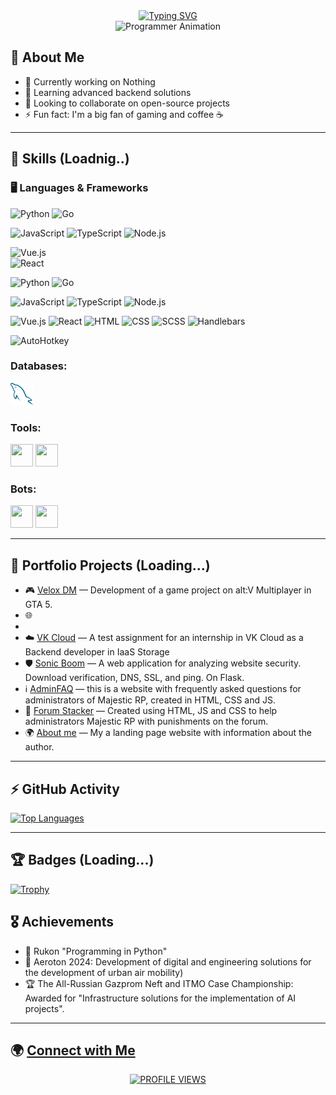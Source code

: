 <div align="center">
  <a href="https://sh20raj.com">
    <img src="https://readme-typing-svg.demolab.com?font=Poppins&size=40&pause=1000&color=ffffff&vCenter=true&center=true&width=800&lines=Hi+%2C+World!+👋+My+name+is+Michael" alt="Typing SVG">
  </a>
</div>


<div align="center">
  <img height="300" src="https://i.gifer.com/1abF.gif" alt="Programmer Animation" />
</div>


## 🚀 About Me  
- 🔭 Currently working on Nothing  
- 🌱 Learning advanced backend solutions  
- 👯 Looking to collaborate on open-source projects  
- ⚡ Fun fact: I'm a big fan of gaming and coffee ☕

---

## 🔧 Skills (Loadnig..)

### 🖥️ Languages & Frameworks  
![Python](https://img.shields.io/badge/Python-yellow?logo=python&logoColor=white&style=for-the-badge)
![Go](https://img.shields.io/badge/Go-blue?logo=go&logoColor=white&style=for-the-badge)

![JavaScript](https://img.shields.io/badge/JavaScript-yellow?logo=javascript&logoColor=white&style=for-the-badge)
![TypeScript](https://img.shields.io/badge/TypeScript-blue?logo=typescript&logoColor=white&style=for-the-badge)
![Node.js](https://img.shields.io/badge/Node.js-green?logo=node.js&logoColor=white&style=for-the-badge)  

![Vue.js](https://img.shields.io/badge/Vue.js-green?logo=vue.js&logoColor=white&style=for-the-badge)  
![React](https://img.shields.io/badge/React-blue?logo=react&logoColor=white&style=for-the-badge)
 

![Python](https://img.shields.io/badge/Python-yellow?logo=python&logoColor=white&style=for-the-badge)
![Go](https://img.shields.io/badge/Go-blue?logo=go&logoColor=white&style=for-the-badge)

![JavaScript](https://img.shields.io/badge/JavaScript-yellow?logo=javascript&logoColor=white&style=for-the-badge)
![TypeScript](https://img.shields.io/badge/TypeScript-blue?logo=typescript&logoColor=white&style=for-the-badge)
![Node.js](https://img.shields.io/badge/Node.js-green?logo=node.js&logoColor=white&style=for-the-badge)

![Vue.js](https://img.shields.io/badge/Vue.js-green?logo=node.js&logoColor=white&style=for-the-badge)
![React](https://img.shields.io/badge/React-blue?logo=react&logoColor=white&style=for-the-badge)
![HTML](https://img.shields.io/badge/HTML-orange?logo=html5&logoColor=white&style=for-the-badge)
![CSS](https://img.shields.io/badge/CSS-blueviolet?logo=css3&logoColor=white&style=for-the-badge)
![SCSS](https://img.shields.io/badge/SCSS-purple?logo=scss3&logoColor=white&style=for-the-badge)
![Handlebars](https://img.shields.io/badge/Handlebars-orange?logo=handlebars3&logoColor=white&style=for-the-badge)

![AutoHotkey](https://img.shields.io/badge/autohotkey-green?logo=autohotkey3&logoColor=white&style=for-the-badge)

### Databases:
<a href="https://www.mysql.com/" target="_blank" rel="noreferrer" style="text-decoration: none; outline: none;">
<img src="https://raw.githubusercontent.com/devicons/devicon/master/icons/mysql/mysql-original.svg" width="36" height="36"/></a> 

### Tools:
<a href="https://git-scm.com/" target="_blank" rel="noreferrer" style="text-decoration: none; outline: none;">
<img src="https://raw.githubusercontent.com/danielcranney/readme-generator/main/public/icons/skills/git-colored.svg" width="36" height="36"/></a> 

<a href="https://github.com/" target="_blank" rel="noreferrer" style="text-decoration: none; outline: none;">
<img src="https://raw.githubusercontent.com/danielcranney/readme-generator/main/public/icons/skills/github-colored.svg" width="36" height="36"/></a>

### Bots:
<a href="#" target="_blank" rel="noreferrer" style="text-decoration: none; outline: none;">
<img src="https://upload.wikimedia.org/wikipedia/commons/thumb/8/82/Telegram_logo.svg/240px-Telegram_logo.svg.png" width="36" height="36"/></a> 

<a href="#" target="_blank" rel="noreferrer" style="text-decoration: none; outline: none;"> 
<img src="https://upload.wikimedia.org/wikipedia/commons/thumb/9/9b/Discord_logo.svg/512px-Discord_logo.svg.png" width="36" height="36"/></a>

</p>


---

## 💼 Portfolio Projects (Loading...)
- 🎮 [Velox DM]() — Development of a game project on alt:V Multiplayer in GTA 5.
- 🌐
-
- ☁️ [VK Cloud](https://github.com/HouseMiv/test-vk) — A test assignment for an internship in VK Cloud as a Backend developer in IaaS Storage
- 🛡️ [Sonic Boom](https://github.com/HouseMiv/SonicBoom) — A web application for analyzing website security. Download verification, DNS, SSL, and ping. On Flask.
-  ℹ️  [AdminFAQ](https://github.com/HouseMiv/AdminFAQ) — this is a website with frequently asked questions for administrators of Majestic RP, created in HTML, CSS and JS.
- 🧮 [Forum Stacker](https://github.com/HouseMiv/MajeticHub-Forum) — Created using HTML, JS and CSS to help administrators Majestic RP with punishments on the forum.
- 🌍 [About me](https://housemiv.github.io/HouseMiv/) — My a landing page website with information about the author.
  
---

## ⚡ GitHub Activity  

<a href="https://github.com/HouseMiv" align="left">
  <img src="https://github-readme-stats.vercel.app/api/top-langs/?username=HouseMiv&langs_count=10&title_color=ffffff&text_color=ffffff&icon_color=ec4899&bg_color=181824&hide_border=true&locale=en&custom_title=Top%20%Languages" alt="Top Languages" />
</a>

---

## 🏆 Badges  (Loading...)
[![Trophy](https://github-profile-trophy.vercel.app/?username=HouseMiv&theme=onedark)](https://github.com/HouseMiv)


## 🎖 Achievements
- 🏅 Rukon "Programming in Python"
- 🥇 Aeroton 2024: Development of digital and engineering solutions for the development of urban air mobility)
- 🏆 The All-Russian Gazprom Neft and ITMO Case Championship: Awarded for "Infrastructure solutions for the implementation of AI projects".

---

## 🌍 [Connect with Me](https://housemiv.github.io/HouseMiv/) 

<div align="center">
   <a href="https://visitorbadge.io/status?path=https%3A%2F%2Fgithub.com%2FHouseMiv">
      <img src="https://api.visitorbadge.io/api/visitors?path=https%3A%2F%2Fgithub.com%2FHouseMiv&label=PROFILE%20VIEWS&labelColor=gray&countColor=%23007bff" alt="PROFILE VIEWS"/>
   </a>
</div>

